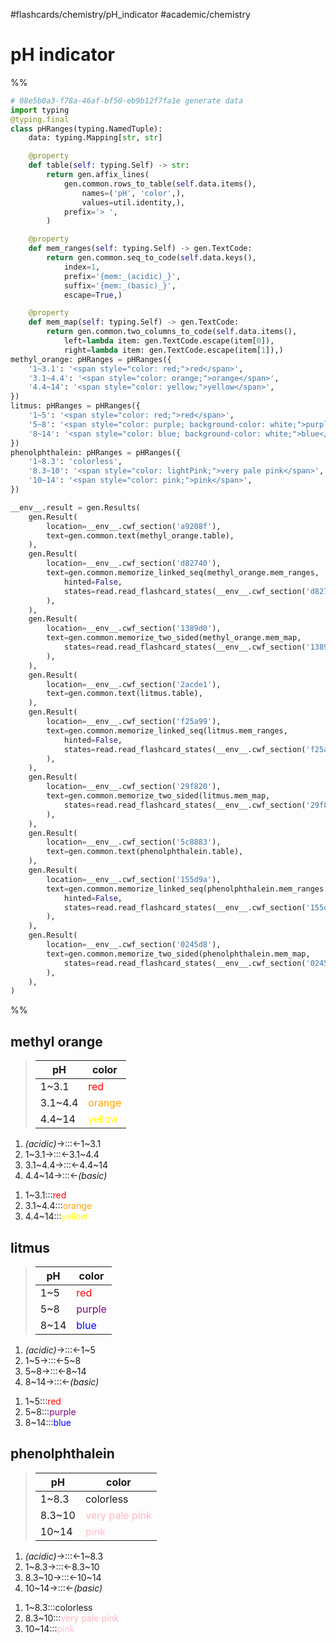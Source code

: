 #flashcards/chemistry/pH_indicator #academic/chemistry

# pH indicator

%%
```Python
# 08e5b0a3-f78a-46af-bf50-eb9b12f7fa1e generate data
import typing
@typing.final
class pHRanges(typing.NamedTuple):
	data: typing.Mapping[str, str]

	@property
	def table(self: typing.Self) -> str:
		return gen.affix_lines(
			gen.common.rows_to_table(self.data.items(),
				names=('pH', 'color',),
				values=util.identity,),
			prefix='> ',
		)

	@property
	def mem_ranges(self: typing.Self) -> gen.TextCode:
		return gen.common.seq_to_code(self.data.keys(),
			index=1,
			prefix='{mem:_(acidic)_}',
			suffix='{mem:_(basic)_}',
			escape=True,)

	@property
	def mem_map(self: typing.Self) -> gen.TextCode:
		return gen.common.two_columns_to_code(self.data.items(),
			left=lambda item: gen.TextCode.escape(item[0]),
			right=lambda item: gen.TextCode.escape(item[1]),)
methyl_orange: pHRanges = pHRanges({
	'1~3.1': '<span style="color: red;">red</span>',
	'3.1~4.4': '<span style="color: orange;">orange</span>',
	'4.4~14': '<span style="color: yellow;">yellow</span>',
})
litmus: pHRanges = pHRanges({
	'1~5': '<span style="color: red;">red</span>',
	'5~8': '<span style="color: purple; background-color: white;">purple</span>',
	'8~14': '<span style="color: blue; background-color: white;">blue</span>',
})
phenolphthalein: pHRanges = pHRanges({
	'1~8.3': 'colorless',
	'8.3~10': '<span style="color: lightPink;">very pale pink</span>',
	'10~14': '<span style="color: pink;">pink</span>',
})

__env__.result = gen.Results(
	gen.Result(
		location=__env__.cwf_section('a9208f'),
		text=gen.common.text(methyl_orange.table),
	),
	gen.Result(
		location=__env__.cwf_section('d82740'),
		text=gen.common.memorize_linked_seq(methyl_orange.mem_ranges,
			hinted=False,
			states=read.read_flashcard_states(__env__.cwf_section('d82740')),
		),
	),
	gen.Result(
		location=__env__.cwf_section('1389d0'),
		text=gen.common.memorize_two_sided(methyl_orange.mem_map,
			states=read.read_flashcard_states(__env__.cwf_section('1389d0')),
		),
	),
	gen.Result(
		location=__env__.cwf_section('2acde1'),
		text=gen.common.text(litmus.table),
	),
	gen.Result(
		location=__env__.cwf_section('f25a99'),
		text=gen.common.memorize_linked_seq(litmus.mem_ranges,
			hinted=False,
			states=read.read_flashcard_states(__env__.cwf_section('f25a99')),
		),
	),
	gen.Result(
		location=__env__.cwf_section('29f820'),
		text=gen.common.memorize_two_sided(litmus.mem_map,
			states=read.read_flashcard_states(__env__.cwf_section('29f820')),
		),
	),
	gen.Result(
		location=__env__.cwf_section('5c8883'),
		text=gen.common.text(phenolphthalein.table),
	),
	gen.Result(
		location=__env__.cwf_section('155d9a'),
		text=gen.common.memorize_linked_seq(phenolphthalein.mem_ranges,
			hinted=False,
			states=read.read_flashcard_states(__env__.cwf_section('155d9a')),
		),
	),
	gen.Result(
		location=__env__.cwf_section('0245d8'),
		text=gen.common.memorize_two_sided(phenolphthalein.mem_map,
			states=read.read_flashcard_states(__env__.cwf_section('0245d8')),
		),
	),
)
```
%%

## methyl orange

<!--08e5b0a3-f78a-46af-bf50-eb9b12f7fa1e generate section="a9208f"--><!-- The following content is generated at 2022-11-05T00:25:01.086869+08:00. Any edits will be overridden! -->

> pH | color
> -|-
> 1~3.1 | <span style="color: red;">red</span>
> 3.1~4.4 | <span style="color: orange;">orange</span>
> 4.4~14 | <span style="color: yellow;">yellow</span>

<!--/08e5b0a3-f78a-46af-bf50-eb9b12f7fa1e-->

<!--08e5b0a3-f78a-46af-bf50-eb9b12f7fa1e generate section="d82740"--><!-- The following content is generated at 2022-11-09T19:01:32.632530+08:00. Any edits will be overridden! -->

1. _(acidic)_→:::←1~3.1 <!--SR:!2023-01-03,44,261!2023-02-04,74,301-->
2. 1~3.1→:::←3.1~4.4 <!--SR:!2022-12-07,24,241!2023-02-15,79,281-->
3. 3.1~4.4→:::←4.4~14 <!--SR:!2023-01-15,56,281!2022-12-06,23,221-->
4. 4.4~14→:::←_(basic)_ <!--SR:!2023-02-06,75,301!2023-01-03,41,241-->

<!--/08e5b0a3-f78a-46af-bf50-eb9b12f7fa1e-->

<!--08e5b0a3-f78a-46af-bf50-eb9b12f7fa1e generate section="1389d0"--><!-- The following content is generated at 2022-11-05T00:25:01.100868+08:00. Any edits will be overridden! -->

1. 1~3.1:::<span style="color: red;">red</span> <!--SR:!2023-04-11,232,250!2023-07-05,258,230-->
2. 3.1~4.4:::<span style="color: orange;">orange</span> <!--SR:!2023-10-09,345,250!2023-07-15,268,230-->
3. 4.4~14:::<span style="color: yellow;">yellow</span> <!--SR:!2023-01-07,79,230!2023-01-24,96,210-->

<!--/08e5b0a3-f78a-46af-bf50-eb9b12f7fa1e-->

## litmus

<!--08e5b0a3-f78a-46af-bf50-eb9b12f7fa1e generate section="2acde1"--><!-- The following content is generated at 2022-11-05T00:25:01.064868+08:00. Any edits will be overridden! -->

> pH | color
> -|-
> 1~5 | <span style="color: red;">red</span>
> 5~8 | <span style="color: purple; background-color: white;">purple</span>
> 8~14 | <span style="color: blue; background-color: white;">blue</span>

<!--/08e5b0a3-f78a-46af-bf50-eb9b12f7fa1e-->

<!--08e5b0a3-f78a-46af-bf50-eb9b12f7fa1e generate section="f25a99"--><!-- The following content is generated at 2022-11-09T19:11:57.168670+08:00. Any edits will be overridden! -->

1. _(acidic)_→:::←1~5 <!--SR:!2023-01-04,44,261!2023-02-14,82,301-->
2. 1~5→:::←5~8 <!--SR:!2022-12-27,40,261!2022-12-28,43,281-->
3. 5~8→:::←8~14 <!--SR:!2023-02-16,80,281!2022-12-29,37,241-->
4. 8~14→:::←_(basic)_ <!--SR:!2023-02-03,73,301!2023-01-15,54,261-->

<!--/08e5b0a3-f78a-46af-bf50-eb9b12f7fa1e-->

<!--08e5b0a3-f78a-46af-bf50-eb9b12f7fa1e generate section="29f820"--><!-- The following content is generated at 2022-11-05T00:25:01.078869+08:00. Any edits will be overridden! -->

1. 1~5:::<span style="color: red;">red</span> <!--SR:!2023-06-13,282,270!2023-09-16,325,250-->
2. 5~8:::<span style="color: purple; background-color: white;">purple</span> <!--SR:!2023-03-31,221,250!2023-07-03,256,230-->
3. 8~14:::<span style="color: blue; background-color: white;">blue</span> <!--SR:!2023-05-12,263,270!2022-12-02,17,210-->

<!--/08e5b0a3-f78a-46af-bf50-eb9b12f7fa1e-->

## phenolphthalein

<!--08e5b0a3-f78a-46af-bf50-eb9b12f7fa1e generate section="5c8883"--><!-- The following content is generated at 2022-11-05T00:25:01.044870+08:00. Any edits will be overridden! -->

> pH | color
> -|-
> 1~8.3 | colorless
> 8.3~10 | <span style="color: lightPink;">very pale pink</span>
> 10~14 | <span style="color: pink;">pink</span>

<!--/08e5b0a3-f78a-46af-bf50-eb9b12f7fa1e-->

<!--08e5b0a3-f78a-46af-bf50-eb9b12f7fa1e generate section="155d9a"--><!-- The following content is generated at 2022-11-09T19:11:57.181670+08:00. Any edits will be overridden! -->

1. _(acidic)_→:::←1~8.3 <!--SR:!2022-12-28,36,241!2023-02-10,78,301-->
2. 1~8.3→:::←8.3~10 <!--SR:!2023-01-18,56,261!2023-01-26,63,281-->
3. 8.3~10→:::←10~14 <!--SR:!2023-02-03,70,281!2023-01-02,40,241-->
4. 10~14→:::←_(basic)_ <!--SR:!2023-02-13,81,301!2023-01-19,57,261-->

<!--/08e5b0a3-f78a-46af-bf50-eb9b12f7fa1e-->

<!--08e5b0a3-f78a-46af-bf50-eb9b12f7fa1e generate section="0245d8"--><!-- The following content is generated at 2022-11-05T00:25:01.058870+08:00. Any edits will be overridden! -->

1. 1~8.3:::colorless <!--SR:!2023-01-03,51,210!2022-12-15,56,230-->
2. 8.3~10:::<span style="color: lightPink;">very pale pink</span> <!--SR:!2023-11-01,362,250!2022-12-09,31,230-->
3. 10~14:::<span style="color: pink;">pink</span> <!--SR:!2022-12-10,51,230!2024-02-15,455,250-->

<!--/08e5b0a3-f78a-46af-bf50-eb9b12f7fa1e-->
